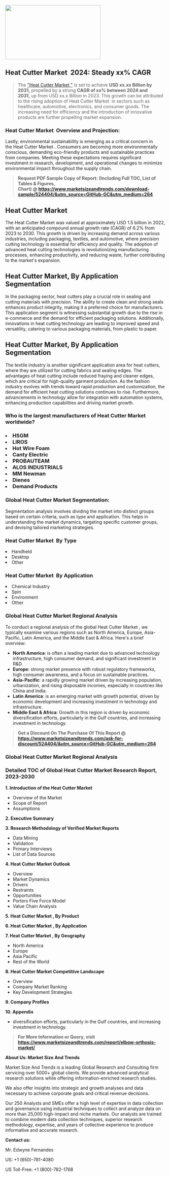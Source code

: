 <p><img class="alignnone size-medium wp-image-20088" src="https://ffe5etoiles.com/wp-content/uploads/2024/12/MST1-300x171.png" alt="" width="300" height="171" /></p><h2 id="ember46" class="ember-view reader-text-block__heading-2">Heat Cutter Market &nbsp;2024: Steady&nbsp;xx% CAGR</h2><blockquote id="ember47" class="ember-view reader-text-block__blockquote">The&nbsp;<a class="app-aware-link " href="https://www.marketsizeandtrends.com/download-sample/524404/&utm_source=GitHub-GC&utm_medium=264" target="_blank" data-test-app-aware-link="">"Heat Cutter Market "</a>&nbsp;is set to achieve&nbsp;<strong>USD&nbsp;xx.xx&nbsp;Billion by 2031,</strong>&nbsp;propelled by a strong&nbsp;<strong>CAGR of&nbsp;xx% between 2024 and 2031,</strong>&nbsp;up from USD xx.x Billion in 2023. This growth can be attributed to the rising adoption of&nbsp;Heat Cutter Market &nbsp;in sectors such as healthcare, automotive, electronics, and consumer goods. The increasing need for efficiency and the introduction of innovative products are further propelling market expansion.</blockquote><h3 id="ember48" class="ember-view reader-text-block__heading-3">Heat Cutter Market &nbsp;Overview and Projection:</h3><p id="ember49" class="ember-view reader-text-block__paragraph">Lastly, environmental sustainability is emerging as a critical concern in the&nbsp;Heat Cutter Market . Consumers are becoming more environmentally conscious, demanding eco-friendly products and sustainable practices from companies. Meeting these expectations requires significant investment in research, development, and operational changes to minimize environmental impact throughout the supply chain.</p><blockquote id="ember50" class="ember-view reader-text-block__blockquote"><strong>Request PDF Sample Copy of Report: (Including Full TOC, List of Tables &amp; Figures, Chart)&nbsp;@&nbsp;<strong><a href="https://www.marketsizeandtrends.com/download-sample/524404/&utm_source=GitHub-GC&utm_medium=264" target="_blank">https://www.marketsizeandtrends.com/download-sample/524404/&utm_source=GitHub-GC&utm_medium=264</a></strong></strong></blockquote><h3 class=""> <h2>Heat Cutter Market</h2><p>The Heat Cutter Market was valued at approximately USD 1.5 billion in 2022, with an anticipated compound annual growth rate (CAGR) of 6.2% from 2023 to 2030. This growth is driven by increasing demand across various industries, including packaging, textiles, and automotive, where precision cutting technology is essential for efficiency and quality. The adoption of advanced heat cutting technologies is revolutionizing manufacturing processes, enhancing productivity, and reducing waste, further contributing to the market's expansion.</p><h2>Heat Cutter Market, By Application Segmentation</h2><p>In the packaging sector, heat cutters play a crucial role in sealing and cutting materials with precision. The ability to create clean and strong seals enhances product integrity, making it a preferred choice for manufacturers. This application segment is witnessing substantial growth due to the rise in e-commerce and the demand for efficient packaging solutions. Additionally, innovations in heat cutting technology are leading to improved speed and versatility, catering to various packaging materials, from plastic to paper.</p><h2>Heat Cutter Market, By Application Segmentation</h2><p>The textile industry is another significant application area for heat cutters, where they are utilized for cutting fabrics and sealing edges. The advantages of heat cutting include reduced fraying and cleaner edges, which are critical for high-quality garment production. As the fashion industry evolves with trends toward rapid production and customization, the demand for efficient heat cutting solutions continues to rise. Furthermore, advancements in technology allow for integration with automation systems, enhancing production capabilities and driving market growth.</p></h3><h3 id="" class="">Who is the largest manufacturers of&nbsp;Heat Cutter Market worldwide?</h3><h3 class=""></Li><Li>HSGM</Li><Li> LIROS</Li><Li> Hot Wire Foam</Li><Li> Canty Electric</Li><Li> PROBAUTEAM</Li><Li> ALOS INDUSTRIALS</Li><Li> MM Newman</Li><Li> Dienes</Li><Li> Demand Products</h3><h3 id="ember53" class="ember-view reader-text-block__heading-3">Global&nbsp;Heat Cutter Market Segmentation:</h3><p id="ember54" class="ember-view reader-text-block__paragraph">Segmentation analysis involves dividing the market into distinct groups based on certain criteria, such as type and application. This helps in understanding the market dynamics, targeting specific customer groups, and devising tailored marketing strategies.</p><h3 id="" class="">Heat Cutter Market &nbsp;By Type</h3><p></Li><Li>Handheld</Li><Li> Desktop</Li><Li> Other</p><h3 id="" class="">Heat Cutter Market &nbsp;By Application</h3><p class=""></Li><Li>Chemical Industry</Li><Li> Spin</Li><Li> Environment</Li><Li> Other</p><h3 id="ember62" class="ember-view reader-text-block__heading-3">Global Heat Cutter Market Regional Analysis</h3><p id="ember63" class="ember-view reader-text-block__paragraph">To conduct a regional analysis of the global Heat Cutter Market , we typically examine various regions such as North America, Europe, Asia-Pacific, Latin America, and the Middle East &amp; Africa. Here's a brief overview:</p><ul><li><strong>North America</strong>: is often a leading market due to advanced technology infrastructure, high consumer demand, and significant investment in R&amp;D.</li><li><strong>Europe</strong>: strong market presence with robust regulatory frameworks, high consumer awareness, and a focus on sustainable practices.</li><li><strong>Asia-Pacific</strong>: a rapidly growing market driven by increasing population, urbanization, and rising disposable incomes, especially in countries like China and India.</li><li><strong>Latin America</strong>: is an emerging market with growth potential, driven by economic development and increasing investment in technology and infrastructure.</li><li><strong>Middle East &amp; Africa</strong>: Growth in this region is driven by economic diversification efforts, particularly in the Gulf countries, and increasing investment in technology.</li></ul><blockquote id="ember61" class="ember-view reader-text-block__blockquote"><strong>Get a Discount On The Purchase Of This Report @ <strong><a href="https://html-cleaner.com/" target="">https://www.marketsizeandtrends.com/ask-for-discount/524404/&utm_source=GitHub-GC&utm_medium=264</a></strong></strong></blockquote><h3 id="ember62" class="ember-view reader-text-block__heading-3">Global Heat Cutter Market Regional Analysis</h3><h3 id="" class="">Detailed TOC of Global Heat Cutter Market Research Report, 2023-2030</h3><p id="" class=""><strong>1. Introduction of the Heat Cutter Market </strong></p><ul><li>Overview of the Market</li><li>Scope of Report</li><li>Assumptions</li></ul><p id="" class=""><strong>2. Executive Summary</strong></p><p id="" class=""><strong>3. Research Methodology of Verified Market Reports</strong></p><ul><li>Data Mining</li><li>Validation</li><li>Primary Interviews</li><li>List of Data Sources</li></ul><p id="" class=""><strong>4. Heat Cutter Market Outlook</strong></p><ul><li>Overview</li><li>Market Dynamics</li><li>Drivers</li><li>Restraints</li><li>Opportunities</li><li>Porters Five Force Model</li><li>Value Chain Analysis</li></ul><p id="" class=""><strong>5. Heat Cutter Market , By Product</strong></p><p id="" class=""><strong>6. Heat Cutter Market , By Application</strong></p><p id="" class=""><strong>7. Heat Cutter Market , By Geography</strong></p><ul><li>North America</li><li>Europe</li><li>Asia Pacific</li><li>Rest of the World</li></ul><p id="" class=""><strong>8. Heat Cutter Market Competitive Landscape</strong></p><ul><li>Overview</li><li>Company Market Ranking</li><li>Key Development Strategies</li></ul><p id="" class=""><strong>9. Company Profiles</strong></p><p id="" class=""><strong>10. Appendix</strong></p><ul><li>diversification efforts, particularly in the Gulf countries, and increasing investment in technology.</li></ul><blockquote id="ember65" class="ember-view reader-text-block__blockquote"><strong>For More Information or Query, visit <strong><strong><a href="https://html-cleaner.com/" target="">https://www.marketsizeandtrends.com/report/elbow-orthosis-market/</a></strong></strong></strong></blockquote><p id="" class=""><strong>About Us: Market Size And Trends</strong></p><p id="" class="">Market Size And Trends is a leading Global Research and Consulting firm servicing over 5000+ global clients. We provide advanced analytical research solutions while offering information-enriched research studies.</p><p id="" class="">We also offer insights into strategic and growth analyses and data necessary to achieve corporate goals and critical revenue decisions.</p><p id="" class="">Our 250 Analysts and SMEs offer a high level of expertise in data collection and governance using industrial techniques to collect and analyze data on more than 25,000 high-impact and niche markets. Our analysts are trained to combine modern data collection techniques, superior research methodology, expertise, and years of collective experience to produce informative and accurate research.</p><p id="" class=""><strong>Contact us:</strong></p><p id="" class="">Mr. Edwyne Fernandes</p><p id="" class="">US: +1 (650)-781-4080</p><p id="" class="">US Toll-Free: +1 (800)-782-1768</p>
